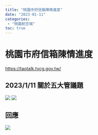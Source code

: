 ```yaml
---
title: "桃園市府信箱陳情進度"
date: "2023-01-11"
categories:
 - "桃園航空城"
toc: true
---
```


# 桃園市府信箱陳情進度
https://taotalk.tycg.gov.tw/

## 2023/1/11 關於五大管議題
![](/post/aerotropolis/imgs/20230111-1.png)
![](/post/aerotropolis/imgs/20230111-2.png)
## 回應
![](/post/aerotropolis/imgs/20230118-1.png)

<!--more-->